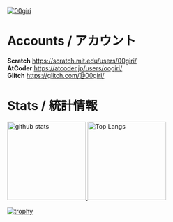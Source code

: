 <p align="left">
  <a href="https://github.com/00giri/"> <img src="https://komarev.com/ghpvc/?username=00giri" alt="00giri"> </a>
</p>
<!--
# About Me  
# 私について  
-->

# Accounts / アカウント  
**Scratch** https://scratch.mit.edu/users/00giri/  
**AtCoder** https://atcoder.jp/users/oogiri/  
**Glitch** https://glitch.com/@00giri/  

# Stats / 統計情報  
<p align="left"> 
  <a href="https://github.com/anuraghazra/github-readme-stats"> <img alt="github stats" height="180px" src="https://github-readme-stats.vercel.app/api?username=00giri&count_private=true&show_icons=true&theme=algolia"> </a>
  <a href="https://github.com/anuraghazra/github-readme-stats"> <img alt="Top Langs" height="180px" src="https://github-readme-stats.vercel.app/api/top-langs/?username=00giri&layout=compact&theme=algolia&langs_count=6&hide=Ruby"> </a>
</p>

[![trophy](https://github-profile-trophy.vercel.app/?username=00giri&theme=darkhub&column=-1)](https://github.com/ryo-ma/github-profile-trophy)
